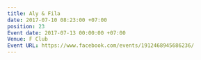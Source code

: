 ```yaml
---
title: Aly & Fila
date: 2017-07-10 08:23:00 +07:00
position: 23
Event date: 2017-07-13 00:00:00 +07:00
Venue: F Club
Event URL: https://www.facebook.com/events/1912468945686236/
---
```


